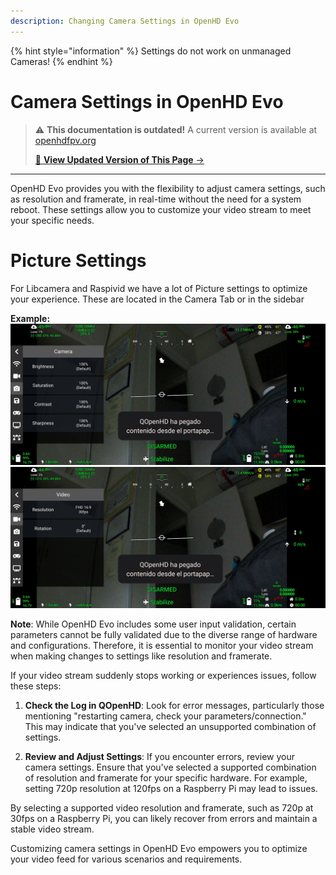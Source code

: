 ```yaml
---
description: Changing Camera Settings in OpenHD Evo
---
```


{% hint style="information" %}
Settings do not work on unmanaged Cameras!
{% endhint %}

# Camera Settings in OpenHD Evo

<!-- LEGACY DOCUMENTATION NOTICE -->
> ⚠️ **This documentation is outdated!** A current version is available at [openhdfpv.org](https://openhdfpv.org)
> 
> [📖 **View Updated Version of This Page** →](https://openhdfpv.org)

---


OpenHD Evo provides you with the flexibility to adjust camera settings, such as resolution and framerate, in real-time without the need for a system reboot. These settings allow you to customize your video stream to meet your specific needs.

# Picture Settings

For Libcamera and Raspivid we have a lot of Picture settings to optimize your experience. These are located in the Camera Tab or in the sidebar


**Example:**
![Camera Settings](../.gitbook/assets/camera_settings.jpg)
![Camera Settings](../.gitbook/assets/resolution_rotation.jpg)

**Note**: While OpenHD Evo includes some user input validation, certain parameters cannot be fully validated due to the diverse range of hardware and configurations. Therefore, it is essential to monitor your video stream when making changes to settings like resolution and framerate.

If your video stream suddenly stops working or experiences issues, follow these steps:

1. **Check the Log in QOpenHD**: Look for error messages, particularly those mentioning "restarting camera, check your parameters/connection." This may indicate that you've selected an unsupported combination of settings.

2. **Review and Adjust Settings**: If you encounter errors, review your camera settings. Ensure that you've selected a supported combination of resolution and framerate for your specific hardware. For example, setting 720p resolution at 120fps on a Raspberry Pi may lead to issues.

By selecting a supported video resolution and framerate, such as 720p at 30fps on a Raspberry Pi, you can likely recover from errors and maintain a stable video stream.

Customizing camera settings in OpenHD Evo empowers you to optimize your video feed for various scenarios and requirements.
